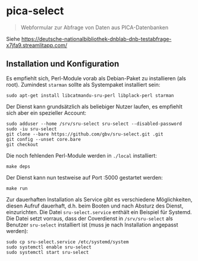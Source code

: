 # pica-select

> Webformular zur Abfrage von Daten aus PICA-Datenbanken

Siehe <https://deutsche-nationalbibliothek-dnblab-dnb-testabfrage-x7jfa9.streamlitapp.com/>

## Installation und Konfiguration

Es empfiehlt sich, Perl-Module vorab als Debian-Paket zu installieren (als root). Zumindest `starman` sollte als Systempaket installiert sein:

    sudo apt-get install libcatmandu-sru-perl libplack-perl starman

Der Dienst kann grundsätzlich als beliebiger Nutzer laufen, es empfiehlt sich aber ein spezieller Account:

    sudo adduser --home /srv/sru-select sru-select --disabled-password
    sudo -iu sru-select
    git clone --bare https://github.com/gbv/sru-select.git .git
    git config --unset core.bare
    git checkout

Die noch fehlenden Perl-Module werden in `./local` installiert:

    make deps

Der Dienst kann nun testweise auf Port :5000 gestartet werden:

    make run

Zur dauerhaften Installation als Service gibt es verschiedene Möglichkeiten, diesen Aufruf dauerhaft, d.h. beim Booten und nach Absturz des Dienst, einzurichten. Die Datei `sru-select.service` enthält ein Beispiel für Systemd. Die Datei setzt vorraus, dass der Coverdienst in `/srv/sru-select` als Benutzer `sru-select` installiert ist (muss je nach Installation angepasst werden):

    sudo cp sru-select.service /etc/systemd/system
    sudo systemctl enable sru-select
    sudo systemctl start sru-select

